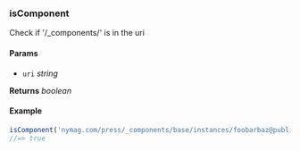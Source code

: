 ### isComponent

Check if '/_components/' is in the uri

#### Params

* `uri` _string_

**Returns** _boolean_

#### Example

```js
isComponent('nymag.com/press/_components/base/instances/foobarbaz@published')
//=> true

```

